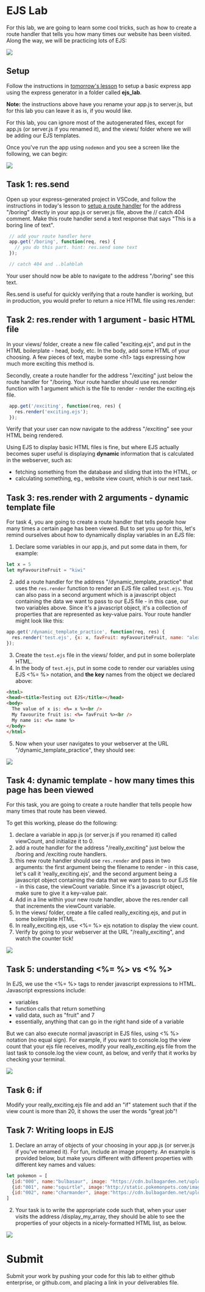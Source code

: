 # EJS Lab

For this lab, we are going to learn some cool tricks, such as how to create a route handler that tells you how many times our website has been visited. Along the way, we will be practicing lots of EJS:

<img src="4zwnc5.jpg" />

## Setup

Follow the instructions in <a href="w04/d2/express-routers-controllers/express-routers-controllers.md#express-generator-2">tomorrow's lesson</a> to setup a basic express app using the express generator in a folder called <strong>ejs_lab</strong>.

<strong>Note:</strong> the instructions above have you rename your app.js to server.js, but for this lab you can leave it as is, if you would like.

For this lab, you can ignore most of the autogenerated files, except for app.js (or server.js if you renamed it), and the views/ folder where we will be adding our EJS templates.

Once you've run the app using ```nodemon``` and you see a screen like the following, we can begin:

<img src="https://i.imgur.com/kHXF4Qg.png" />

## Task 1: res.send

Open up your express-generated project in VSCode, and follow the instructions in today's lesson to <a href="w04/d1/intro-to-express.md#our-first-route">setup a route handler</a> for the address "/boring" directly in your app.js or server.js file, above the // catch 404 comment. Make this route handler send a text response that says "This is a boring line of text". 

```js
 // add your route handler here
 app.get('/boring', function(req, res) {
   // you do this part. hint: res.send some text
 });

 // catch 404 and ..blahblah
```
Your user should now be able to navigate to the address "/boring" see this text.

Res.send is useful for quickly verifying that a route handler is working, but in production, you would prefer to return a nice HTML file using res.render:

## Task 2: res.render with 1 argument - basic HTML file

In your views/ folder, create a new file called "exciting.ejs", and put in the HTML boilerplate - head, body, etc. In the body, add some HTML of your choosing. A few pieces of text, maybe some &lt;h1&gt; tags expressing how much more exciting this method is. 

Secondly, create a route handler for the address "/exciting" just below the route handler for "/boring. Your route handler should use res.render function with 1 argument which is the file to render - render the exciting.ejs file.

```js
 app.get('/exciting', function(req, res) {
   res.render('exciting.ejs');
 });
```

Verify that your user can now navigate to the address "/exciting" see your HTML  being rendered.

Using EJS to display basic HTML files is fine, but where EJS actually becomes super useful is displaying <strong>dynamic</strong> information that is calculated in the webserver, such as:

- fetching something from the database and sliding that into the HTML, or 
- calculating something, eg., website view count, which is our next task.

## Task 3: res.render with 2 arguments - dynamic template file

For task 4, you are going to create a route handler that tells people how many times a certain page has been viewed. But to set you up for this, let's remind ourselves about how to dynamically display variables in an EJS file:

1. Declare some variables in our app.js, and put some data in them, for example:
```js
let x = 5
let myFavouriteFruit = "kiwi"
```
2. add a route handler for the address "/dynamic_template_practice" that uses the ```res.render``` function to render an EJS file called ```test.ejs```. You can also pass in a second argument which is a javascript object containing the data we want to pass to our EJS file - in this case, our two variables above. Since it's a javascript object, it's a collection of properties that are represented as key-value pairs. Your route handler might look like this:
```js
app.get('/dynamic_template_practice', function(req, res) {
  res.render('test.ejs', {x: x, favFruit: myFavouriteFruit, name: "alex"});
});
```
3. Create the ```test.ejs``` file in the views/ folder, and put in some boilerplate HTML.
4. In the body of ```test.ejs```, put in some code to render our variables using EJS <%= %> notation, and <strong>the key</strong> names from the object we declared above:
```html
<html>
<head><title>Testing out EJS</title></head>
<body>
  The value of x is: <%= x %><br />
  My favourite fruit is: <%= favFruit %><br />
  My name is: <%= name %>
</body>
</html>
```
5. Now when your user navigates to your webserver at the URL "/dynamic_template_practice", they should see:
<img src="task3display.JPG" />

## Task 4: dynamic template - how many times this page has been viewed

For this task, you are going to create a route handler that tells people how many times that route has been viewed.

To get this working, please do the following:
1. declare a variable in app.js (or server.js if you renamed it) called viewCount, and initialize it to 0.
2. add a route handler for the address "/really_exciting" just below the /boring and /exciting route handlers.
3. this new route handler should use ```res.render``` and pass in two arguments: the first argument being the filename to render - in this case, let's call it 'really_exciting.ejs', and the second argument being a javascript object containing the data that we want to pass to our EJS file - in this case, the viewCount variable. Since it's a javascript object, make sure to give it a key-value pair.
4. Add in a line within your new route handler, above the res.render call that increments the viewCount variable.
4. In the views/ folder, create a file called really_exciting.ejs, and put in some boilerplate HTML.
5. In really_exciting.ejs, use <%= %> ejs notation to display the view count.
6. Verify by going to your webserver at the URL "/really_exciting", and watch the counter tick!
<img src="task4result.JPG" />

## Task 5: understanding <%= %> vs <% %>

In EJS, we use the <%= %> tags to render javascript expressions to HTML. Javascript expressions include:
- variables
- function calls that return something
- valid data, such as "fruit" and 7
- essentially, anything that can go in the right hand side of a variable

But we can also execute normal javascript in EJS files, using <% %> notation (no equal sign). For example, if you want to console.log the view count that your ejs file receives, modify your really_exciting.ejs file from the last task to console.log the view count, as below, and verify that it works by checking your terminal.

<img src="task5result.JPG" />


## Task 6: if

Modify your really_exciting.ejs file and add an "if" statement such that if the view count is more than 20, it shows the user the words "great job"!

## Task 7: Writing loops in EJS

1. Declare an array of objects of your choosing in your app.js (or server.js if you've renamed it). For fun, include an image property. An example is provided below, but make yours different with different properties with different key names and values:
```js
let pokemon = [
  {id:"000", name:"bulbasaur", image: "https://cdn.bulbagarden.net/upload/thumb/2/21/001Bulbasaur.png/375px-001Bulbasaur.png"},
  {id:"001", name:"squirtle", image:"http://static.pokemonpets.com/images/monsters-images-800-800/7-Squirtle.png"},
  {id:"002", name:"charmander", image:"https://cdn.bulbagarden.net/upload/7/73/004Charmander.png"},
]
```
2. Your task is to write the appropriate code such that, when your user visits the address /display_my_array, they should be able to see the properties of your objects in a nicely-formatted HTML list, as below. 

<img src="task7result.JPG" />


# Submit

Submit your work by pushing your code for this lab to either github enterprise, or github.com, and placing a link in your deliverables file.